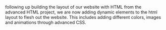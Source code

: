 following up building the layout of our website with HTML from the advanced HTML project, we are now adding dynamic elements to the html layout to flesh out the website. This includes adding different colors, images and animations through advanced CSS.
